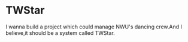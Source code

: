 # TWStar
I wanna build a project which could manage NWU's dancing crew.And I believe,it should be a system called TWStar.
